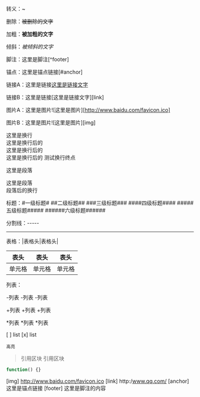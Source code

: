 转义：\~

删除：~~被删除的文字~~

加粗：**被加粗的文字**

倾斜：*被倾斜的文字*

脚注：这里是脚注[^footer]

锚点：这里是锚点链接[#anchor]

链接A：这里是链接[这里是链接文字](http://www.baidu.com/)

链接B：这里是链接[这里是链接文字][link]

图片A：这里是图片![这里是图片][http://www.baidu.com/favicon.ico]

图片B：这里是图片![这里是图片][img]

这里是换行  
这里是换行后的   
这里是换行后的   
这里是换行后的
测试换行终点  

这里是段落

这里是段落  
段落后的换行

标题：#一级标题# ##二级标题## ###三级标题### ####四级标题#### #####五级标题##### ######六级标题######

分割线：-----

---

表格：|表格头|表格头|


|表头|表头|表头|
|--|--|--|
|单元格|单元格|单元格|


列表：

-列表
-列表
-列表

+列表
+列表
+列表

*列表
*列表
*列表

[ ] list
[x] list


`高亮`

>引用区块
>引用区块


```javascript
function() {}
```


[img] http://www.baidu.com/favicon.ico
[link] http:/www.qq.com/
[anchor] 这里是锚点链接
[footer] 这里是脚注的内容
